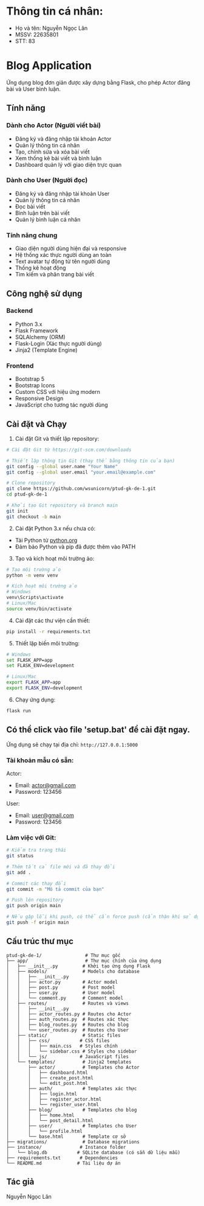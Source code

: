 # Thông tin cá nhân:

- Họ và tên: Nguyễn Ngọc Lân
- MSSV: 22635801
- STT: 83

# Blog Application

Ứng dụng blog đơn giản được xây dựng bằng Flask, cho phép Actor đăng bài và User bình luận.

## Tính năng

### Dành cho Actor (Người viết bài)

- Đăng ký và đăng nhập tài khoản Actor
- Quản lý thông tin cá nhân
- Tạo, chỉnh sửa và xóa bài viết
- Xem thống kê bài viết và bình luận
- Dashboard quản lý với giao diện trực quan

### Dành cho User (Người đọc)

- Đăng ký và đăng nhập tài khoản User
- Quản lý thông tin cá nhân
- Đọc bài viết
- Bình luận trên bài viết
- Quản lý bình luận cá nhân

### Tính năng chung

- Giao diện người dùng hiện đại và responsive
- Hệ thống xác thực người dùng an toàn
- Text avatar tự động từ tên người dùng
- Thống kê hoạt động
- Tìm kiếm và phân trang bài viết

## Công nghệ sử dụng

### Backend

- Python 3.x
- Flask Framework
- SQLAlchemy (ORM)
- Flask-Login (Xác thực người dùng)
- Jinja2 (Template Engine)

### Frontend

- Bootstrap 5
- Bootstrap Icons
- Custom CSS với hiệu ứng modern
- Responsive Design
- JavaScript cho tương tác người dùng

## Cài đặt và Chạy

1. Cài đặt Git và thiết lập repository:

```bash
# Cài đặt Git từ https://git-scm.com/downloads

# Thiết lập thông tin Git (thay thế bằng thông tin của bạn)
git config --global user.name "Your Name"
git config --global user.email "your.email@example.com"

# Clone repository
git clone https://github.com/wsunicorn/ptud-gk-de-1.git
cd ptud-gk-de-1

# Khởi tạo Git repository và branch main
git init
git checkout -b main
```

2. Cài đặt Python 3.x nếu chưa có:

- Tải Python từ [python.org](https://www.python.org/downloads/)
- Đảm bảo Python và pip đã được thêm vào PATH

3. Tạo và kích hoạt môi trường ảo:

```bash
# Tạo môi trường ảo
python -m venv venv

# Kích hoạt môi trường ảo
# Windows
venv\Scripts\activate
# Linux/Mac
source venv/bin/activate
```

4. Cài đặt các thư viện cần thiết:

```bash
pip install -r requirements.txt
```

5. Thiết lập biến môi trường:

```bash
# Windows
set FLASK_APP=app
set FLASK_ENV=development

# Linux/Mac
export FLASK_APP=app
export FLASK_ENV=development
```

6. Chạy ứng dụng:

```bash
flask run
```

## Có thể click vào file 'setup.bat' để cài đặt ngay.

Ứng dụng sẽ chạy tại địa chỉ: `http://127.0.0.1:5000`

### Tài khoản mẫu có sẵn:

Actor:

- Email: actor@gmail.com
- Password: 123456

User:

- Email: user@gmail.com
- Password: 123456

### Làm việc với Git:

```bash
# Kiểm tra trạng thái
git status

# Thêm tất cả file mới và đã thay đổi
git add .

# Commit các thay đổi
git commit -m "Mô tả commit của bạn"

# Push lên repository
git push origin main

# Nếu gặp lỗi khi push, có thể cần force push (cẩn thận khi sử dụng)
git push -f origin main
```

## Cấu trúc thư mục

```
ptud-gk-de-1/                # Thư mục gốc
├── app/                     # Thư mục chính của ứng dụng
│   ├── __init__.py         # Khởi tạo ứng dụng Flask
│   ├── models/             # Models cho database
│   │   ├── __init__.py
│   │   ├── actor.py        # Actor model
│   │   ├── post.py         # Post model
│   │   ├── user.py         # User model
│   │   └── comment.py      # Comment model
│   ├── routes/             # Routes và views
│   │   ├── __init__.py
│   │   ├── actor_routes.py # Routes cho Actor
│   │   ├── auth_routes.py  # Routes xác thực
│   │   ├── blog_routes.py  # Routes cho blog
│   │   └── user_routes.py  # Routes cho User
│   ├── static/             # Static files
│   │   ├── css/           # CSS files
│   │   │   ├── main.css   # Styles chính
│   │   │   └── sidebar.css # Styles cho sidebar
│   │   └── js/            # JavaScript files
│   └── templates/          # Jinja2 templates
│       ├── actor/          # Templates cho Actor
│       │   ├── dashboard.html
│       │   ├── create_post.html
│       │   └── edit_post.html
│       ├── auth/           # Templates xác thực
│       │   ├── login.html
│       │   ├── register_actor.html
│       │   └── register_user.html
│       ├── blog/           # Templates cho blog
│       │   ├── home.html
│       │   └── post_detail.html
│       ├── user/           # Templates cho User
│       │   └── profile.html
│       └── base.html       # Template cơ sở
├── migrations/             # Database migrations
├── instance/              # Instance folder
│   └── blog.db           # SQLite database (có sẵn dữ liệu mẫu)
├── requirements.txt       # Dependencies
└── README.md             # Tài liệu dự án
```

## Tác giả

Nguyễn Ngọc Lân
